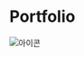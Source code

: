 # Portfolio
![아이콘](https://img.freepik.com/free-vector/big-data-analytics-flat-icons-composition-conceptual-poster-design-with-hand-lens-magnifying_1284-12257.jpg)
